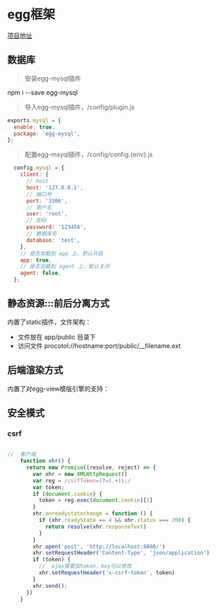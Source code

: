# egg框架

[项目地址](https://eggjs.org/zh-cn/intro/)

## 数据库

> 安装egg-mysql插件

npm i --save egg-mysql

> 导入egg-mysql插件，/config/plugin.js

```javascript 
exports.mysql = {
  enable: true,
  package: 'egg-mysql',
};
```

> 配置egg-msyql插件，/config/config.{env}.js

```javascript
  config.mysql = {
    client: {
      // host
      host: '127.0.0.1',
      // 端口号
      port: '3306',
      // 用户名
      user: 'root',
      // 密码
      password: '123456',
      // 数据库名
      database: 'test',
    },
    // 是否加载到 app 上，默认开启
    app: true,
    // 是否加载到 agent 上，默认关闭
    agent: false,
  };
```

## 静态资源:::前后分离方式

内置了static插件，文件架构：

+ 文件放在 app/public 目录下
+ 访问文件 procotol://hostname:port/public/__filename.ext

## 后端渲染方式

内置了对egg-view模版引擎的支持：

## 安全模式

### csrf

```javascript

//  客户端
    function xhr() {
      return new Promise((resolve, reject) => {
        var xhr = new XMLHttpRequest()
        var reg = /csrfToken=(?=(.+));/
        var token;
        if (document.cookie) {
          token = reg.exec(document.cookie)[1]
        }
        xhr.onreadystatechange = function () {
          if (xhr.readyState == 4 && xhr.status === 200) {
            return resolve(xhr.responseText)
          }
        }
        xhr.open('post', 'http://localhost:8080/')
        xhr.setRequestHeader('Content-Type', 'json/application')
        if (token) {
          //  ajax需要加token，key可以修改
          xhr.setRequestHeader('x-csrf-token', token)
        }
        xhr.send();
      })
    }
```